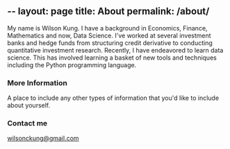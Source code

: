 --
layout: page
title: About
permalink: /about/
---

My name is Wilson Kung.  I have a background in Economics, Finance, Mathematics and now, Data Science.  I've worked at several investment banks and hedge funds from structuring credit derivative to conducting quantitative investment research.  Recently, I have endeavored to learn data science.  This has involved learning a basket of new tools and techniques including the Python programming language.  

### More Information

A place to include any other types of information that you'd like to include about yourself.

### Contact me

[wilsonckung@gmail.com](mailto:wilsonckung@gmail.com)
